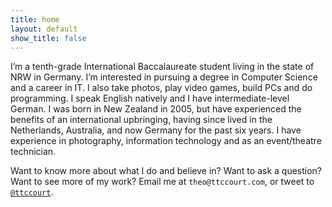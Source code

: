 ```yaml
---
title: home
layout: default
show_title: false
---
```

I’m a tenth-grade International Baccalaureate student living in the state of NRW in Germany. I’m interested in pursuing a degree in Computer Science and a career in IT. I also take photos, play video games, build PCs and do programming. I speak English natively and I have intermediate-level German. I was born in New Zealand in 2005, but have experienced the benefits of an international upbringing, having since lived in the Netherlands, Australia, and now Germany for the past six years. I have experience in photography, information technology and as an event/theatre technician.

Want to know more about what I do and believe in? Want to ask a question? Want to see more of my work? Email me at `theo@ttccourt.com`, or tweet to [`@ttccourt`](https://twitter.com/ttccourt).
